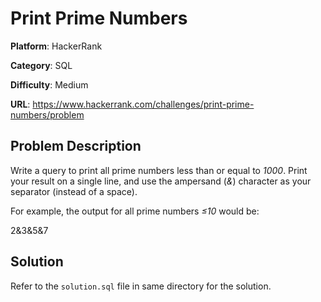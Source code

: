 # Print Prime Numbers

**Platform**: HackerRank

**Category**: SQL

**Difficulty**: Medium

**URL**: https://www.hackerrank.com/challenges/print-prime-numbers/problem

## Problem Description

Write a query to print all prime numbers less than or equal to *1000*. Print your result on a single line, and use the ampersand (*&*) character as your separator (instead of a space).

For example, the output for all prime numbers *&le;10* would be:

2&3&5&7

## Solution

Refer to the `solution.sql` file in same directory for the solution.